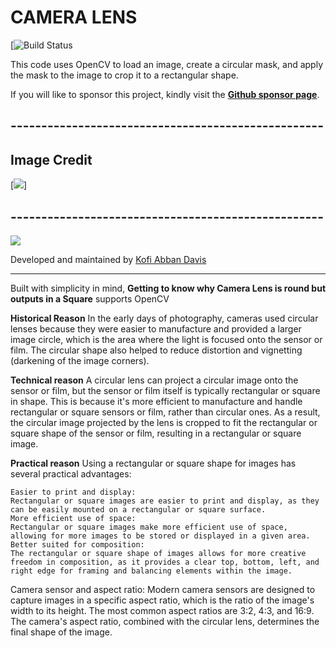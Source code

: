# CAMERA LENS

[![Build Status](https://github.com/WingsDavis) 

This code uses OpenCV to load an image, create a circular mask, and apply the mask to the image to crop it to a rectangular shape.
 
 If you will like to sponsor this project, kindly visit the <strong>[Github sponsor page](https://github.com/sponsors/WingsDavis)</strong>.
 
 
## ---------------------------------------------------
## Image Credit

[![](https://unsplash.com/photos/a-group-of-people-walking-down-a-street-next-to-tall-buildings-4BGnUBL4Sbw)]

## ---------------------------------------------------
 
![](hanvin-cheong-4BGnUBL4Sbw-unsplash.jpg)

Developed and maintained by [Kofi Abban Davis](https://twitter.com/wings_davis)

---

Built with simplicity in mind, **Getting to know why Camera Lens is round but outputs in a Square** 
    supports OpenCV

**Historical Reason**
In the early days of photography, cameras used circular lenses because they were easier to manufacture and provided a larger image circle, which is the area where the light is focused onto the sensor or film. The circular shape also helped to reduce distortion and vignetting (darkening of the image corners).

**Technical reason**
A circular lens can project a circular image onto the sensor or film, but the sensor or film itself is typically rectangular or square in shape. This is because it's more efficient to manufacture and handle rectangular or square sensors or film, rather than circular ones. As a result, the circular image projected by the lens is cropped to fit the rectangular or square shape of the sensor or film, resulting in a rectangular or square image.

**Practical reason**
Using a rectangular or square shape for images has several practical advantages:

    Easier to print and display: 
    Rectangular or square images are easier to print and display, as they can be easily mounted on a rectangular or square surface.
    More efficient use of space: 
    Rectangular or square images make more efficient use of space, allowing for more images to be stored or displayed in a given area.
    Better suited for composition: 
    The rectangular or square shape of images allows for more creative freedom in composition, as it provides a clear top, bottom, left, and right edge for framing and balancing elements within the image.

Camera sensor and aspect ratio: Modern camera sensors are designed to capture images in a specific aspect ratio, which is the ratio of the image's width to its height. The most common aspect ratios are 3:2, 4:3, and 16:9. The camera's aspect ratio, combined with the circular lens, determines the final shape of the image.
